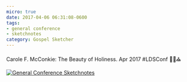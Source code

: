 ```yaml
---
micro: true
date: 2017-04-06 06:31:08-0600
tags:
- general conference
- sketchnotes
category: Gospel Sketcher
---
```


Carole F. McConkie: The Beauty of Holiness. Apr 2017 #LDSConf ✍🏼⛪️

[![General Conference Sketchnotes](https://media.bennorris.org/images/gospelsketcher/uploads/2018/1a302cff99.jpg)](https://media.bennorris.org/images/gospelsketcher/uploads/2018/1a302cff99.jpg)

